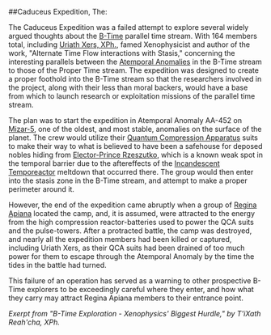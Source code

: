 ##Caduceus Expedition, The:

The Caduceus Expedition was a failed attempt to explore several widely argued thoughts about the [B-Time](https://lexicon.za3k.com/index.php/B-Time) parallel time stream. With 164 members total, including [Uriath Xers, XPh.](https://lexicon.za3k.com/index.php/Uriath%20Xers,%20XPh.), famed Xenophysicist and author of the work, "Alternate Time Flow interactions with Stasis," concerning the interesting parallels between the [Atemporal Anomalies](https://lexicon.za3k.com/index.php/Atemporal%20Anomaly) in the B-Time stream to those of the Proper Time stream. The expedition was designed to create a proper foothold into the B-Time stream so that the researchers involved in the project, along with their less than moral backers, would have a base from which to launch research or exploitation missions of the parallel time stream.

The plan was to start the expedition in Atemporal Anomaly AA-452 on [Mizar-5](https://lexicon.za3k.com/index.php/Mizar-5), one of the oldest, and most stable, anomalies on the surface of the planet. The crew would utilize their [Quantum Compression Apparatus](https://lexicon.za3k.com/index.php/Quantum%20Compression%20Apparatus%20(QCA)) suits to make their way to what is believed to have been a safehouse for deposed nobles hiding from [Elector-Prince Rzeszutko](https://lexicon.za3k.com/index.php/Elector-Prince%20Rzeszutko), which is a known weak spot in the temporal barrier due to the aftereffects of the [Incandescent Temporeactor](https://lexicon.za3k.com/index.php/Incandescent%20Temporeactor) meltdown that occurred there. The group would then enter into the stasis zone in the B-Time stream, and attempt to make a proper perimeter around it. 

However, the end of the expedition came abruptly when a group of [Regina Apiana](https://lexicon.za3k.com/index.php/Regina%20Apiana) located the camp, and, it is assumed, were attracted to the energy from the high compression reactor-batteries used to power the QCA suits and the pulse-towers. After a protracted battle, the camp was destroyed, and nearly all the expedition members had been killed or captured, including Uriath Xers, as their QCA suits had been drained of too much power for them to escape through the Atemporal Anomaly by the time the tides in the battle had turned. 

This failure of an operation has served as a warning to other prospective B-Time explorers to be exceedingly careful where they enter, and how what they carry may attract Regina Apiana members to their entrance point.


*Exerpt from "B-Time Exploration - Xenophysics' Biggest Hurdle," by T'iXath Reah'cha, XPh.*